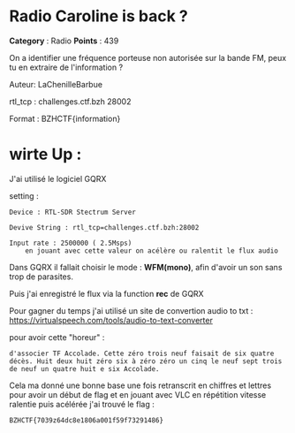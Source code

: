 # Radio Caroline is back ?

**Category** : Radio
**Points** : 439

On a identifier une fréquence porteuse non autorisée sur la bande FM, peux tu en extraire de l'information ?

Auteur: LaChenilleBarbue

rtl_tcp : challenges.ctf.bzh 28002

Format : BZHCTF{information}

# wirte Up :

J'ai utilisé le logiciel GQRX

setting : 

```
Device : RTL-SDR Stectrum Server

Devive String : rtl_tcp=challenges.ctf.bzh:28002

Input rate : 2500000 ( 2.5Msps) 
    en jouant avec cette valeur on acélère ou ralentit le flux audio
```

Dans GQRX il fallait choisir le mode : **WFM(mono)**, afin d'avoir un son sans trop de parasites.

Puis j'ai enregistré le flux via la function **rec** de GQRX

Pour gagner du temps j'ai utilisé un site de convertion audio to txt : https://virtualspeech.com/tools/audio-to-text-converter

pour avoir cette "horeur" :

```
d'associer TF Accolade. Cette zéro trois neuf faisait de six quatre décès. Huit deux huit zéro six à zéro zéro un cinq le neuf sept trois de neuf un quatre huit e six Accolade.
```

Cela ma donné une bonne base une fois retranscrit en chiffres et lettres pour avoir un début de flag et en jouant avec VLC en répétition vitesse ralentie puis acélérée j'ai trouvé le flag : 


```
BZHCTF{7039z64dc8e1806a001f59f73291486}
```



